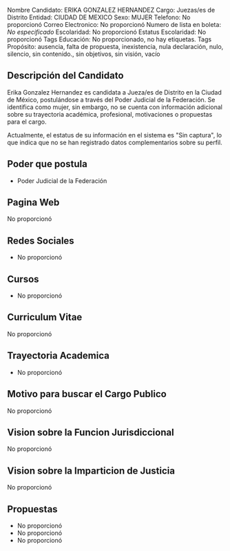 Nombre Candidato: ERIKA GONZALEZ HERNANDEZ
Cargo: Juezas/es de Distrito
Entidad: CIUDAD DE MEXICO
Sexo: MUJER
Telefono: No proporcionó
Correo Electronico: No proporcionó
Numero de lista en boleta: *No especificado*
Escolaridad: No proporcionó
Estatus Escolaridad: No proporcionó
Tags Educación: No proporcionado, no hay etiquetas.
Tags Propósito: ausencia, falta de propuesta, inexistencia, nula declaración, nulo, silencio, sin contenido., sin objetivos, sin visión, vacío


## Descripción del Candidato 

Erika Gonzalez Hernandez es candidata a Jueza/es de Distrito en la Ciudad de México, postulándose a través del Poder Judicial de la Federación. Se identifica como mujer, sin embargo, no se cuenta con información adicional sobre su trayectoria académica, profesional, motivaciones o propuestas para el cargo. 

Actualmente, el estatus de su información en el sistema es "Sin captura", lo que indica que no se han registrado datos complementarios sobre su perfil.


## Poder que postula

- Poder Judicial de la Federación


## Pagina Web

No proporcionó


## Redes Sociales

- No proporcionó


## Cursos

- No proporcionó


## Curriculum Vitae

No proporcionó


## Trayectoria Academica

- No proporcionó


## Motivo para buscar el Cargo Publico

No proporcionó


## Vision sobre la Funcion Jurisdiccional

No proporcionó


## Vision sobre la Imparticion de Justicia

No proporcionó


## Propuestas

- No proporcionó
- No proporcionó
- No proporcionó

